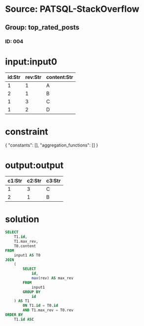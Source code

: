 # Source: PATSQL-StackOverflow
## Group: top_rated_posts
### ID: 004

# input:input0

| id:Str | rev:Str | content:Str |
|---|---|---|
| 1 | 1 | A |
| 2 | 1 | B |
| 1 | 3 | C |
| 1 | 2 | D |

# constraint

{
  "constants": [],
  "aggregation_functions": []
}

# output:output

| c1:Str | c2:Str | c3:Str |
|---|---|---|
| 1 | 3 | C |
| 2 | 1 | B |

# solution

```sql
SELECT
    T1.id,
    T1.max_rev,
    T0.content 
FROM
    input1 AS T0 
JOIN
    (
        SELECT
            id,
            max(rev) AS max_rev 
        FROM
            input1 
        GROUP BY
            id
    ) AS T1 
        ON T1.id = T0.id 
        AND T1.max_rev = T0.rev 
ORDER BY
    T1.id ASC
```
